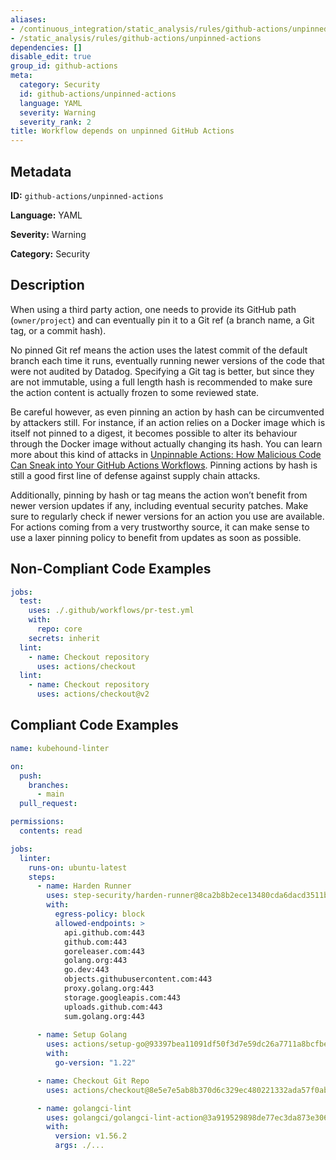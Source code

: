 ```yaml
---
aliases:
- /continuous_integration/static_analysis/rules/github-actions/unpinned-actions
- /static_analysis/rules/github-actions/unpinned-actions
dependencies: []
disable_edit: true
group_id: github-actions
meta:
  category: Security
  id: github-actions/unpinned-actions
  language: YAML
  severity: Warning
  severity_rank: 2
title: Workflow depends on unpinned GitHub Actions
---
```

<!--  SOURCED FROM https://github.com/DataDog/datadog-static-analyzer-rule-docs -->


## Metadata
**ID:** `github-actions/unpinned-actions`

**Language:** YAML

**Severity:** Warning

**Category:** Security

## Description
When using a third party action, one needs to provide its GitHub path (`owner/project`) and can eventually pin it to a Git ref (a branch name, a Git tag, or a commit hash).

No pinned Git ref means the action uses the latest commit of the default branch each time it runs, eventually running newer versions of the code that were not audited by Datadog. Specifying a Git tag is better, but since they are not immutable, using a full length hash is recommended to make sure the action content is actually frozen to some reviewed state.

Be careful however, as even pinning an action by hash can be circumvented by attackers still. For instance, if an action relies on a Docker image which is itself not pinned to a digest, it becomes possible to alter its behaviour through the Docker image without actually changing its hash. You can learn more about this kind of attacks in [Unpinnable Actions: How Malicious Code Can Sneak into Your GitHub Actions Workflows](https://www.paloaltonetworks.co.uk/blog/prisma-cloud/unpinnable-actions-github-security/). Pinning actions by hash is still a good first line of defense against supply chain attacks.

Additionally, pinning by hash or tag means the action won’t benefit from newer version updates if any, including eventual security patches. Make sure to regularly check if newer versions for an action you use are available. For actions coming from a very trustworthy source, it can make sense to use a laxer pinning policy to benefit from updates as soon as possible.

## Non-Compliant Code Examples
```yaml
jobs:
  test:
    uses: ./.github/workflows/pr-test.yml
    with:
      repo: core
    secrets: inherit
  lint:
    - name: Checkout repository
      uses: actions/checkout
  lint:
    - name: Checkout repository
      uses: actions/checkout@v2
```

## Compliant Code Examples
```yaml
name: kubehound-linter

on:
  push:
    branches:
      - main
  pull_request:

permissions:
  contents: read

jobs:
  linter:
    runs-on: ubuntu-latest
    steps:      
      - name: Harden Runner
        uses: step-security/harden-runner@8ca2b8b2ece13480cda6dacd3511b49857a23c09
        with:
          egress-policy: block
          allowed-endpoints: >
            api.github.com:443
            github.com:443
            goreleaser.com:443
            golang.org:443
            go.dev:443
            objects.githubusercontent.com:443
            proxy.golang.org:443
            storage.googleapis.com:443
            uploads.github.com:443
            sum.golang.org:443
            
      - name: Setup Golang
        uses: actions/setup-go@93397bea11091df50f3d7e59dc26a7711a8bcfbe
        with:
          go-version: "1.22"

      - name: Checkout Git Repo
        uses: actions/checkout@8e5e7e5ab8b370d6c329ec480221332ada57f0ab

      - name: golangci-lint
        uses: golangci/golangci-lint-action@3a919529898de77ec3da873e3063ca4b10e7f5cc
        with:
          version: v1.56.2
          args: ./...
```
